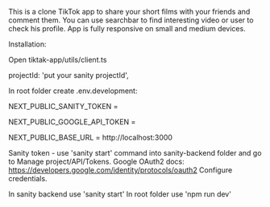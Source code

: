 This is a clone TikTok app to share your short films with your friends and comment them. You can use searchbar to find interesting video or user to check his profile. App is fully responsive on small and medium devices.

Installation:

Open tiktak-app/utils/client.ts

projectId: 'put your sanity projectId',

In root folder create .env.development:

NEXT_PUBLIC_SANITY_TOKEN = <PUT TOKEN>
  
NEXT_PUBLIC_GOOGLE_API_TOKEN = <PUT TOKEN>
  
NEXT_PUBLIC_BASE_URL = http://localhost:3000

Sanity token - use 'sanity start' command into sanity-backend folder and go to Manage project/API/Tokens.
Google OAuth2 docs: https://developers.google.com/identity/protocols/oauth2
Configure credentials.

In sanity backend use 'sanity start'
In root folder use 'npm run dev'
